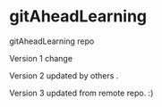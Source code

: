 # gitAheadLearning
gitAheadLearning repo


Version 1 change

Version 2 updated by others . 

Version 3 updated from remote repo. :)
